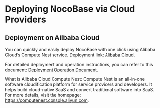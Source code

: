 # Deploying NocoBase via Cloud Providers

## Deployment on Alibaba Cloud

You can quickly and easily deploy NocoBase with one click using Alibaba Cloud’s Compute Nest service. Deployment link: [Alibaba Cloud](https://computenest.console.aliyun.com/service/instance/create/default?type=user&ServiceName=NocoBase%20%E7%A4%BE%E5%8C%BA%E7%89%88).

For detailed deployment and operation instructions, you can refer to this document: [Deployment Operation Document](https://github.com/aliyun-computenest/quickstart-nocobase/blob/main/.computenest/docs/index-en.md).

What is Alibaba Cloud Compute Nest: Compute Nest is an all-in-one software cloudification platform for service providers and developers. It helps build cloud-native SaaS and convert traditional software into SaaS. For more details, visit the homepage: https://computenest.console.aliyun.com.
